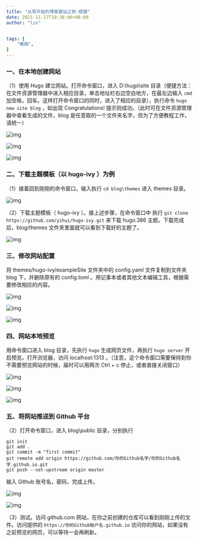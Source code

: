 ```yaml
---
title: "从零开始的博客建站之旅-搭建"
date: 2021-11-17T19:38:06+08:00
author: "lzx"


tags: [
    "瞎搞",
]
---
```



### 一、在本地创建网站

（1）使用 Hugo 建立网站。打开命令窗口，进入 D:\hugo\site 目录（便捷方法：在文件资源管理器中进入相应目录，单击地址栏右边空白地方，在最左边输入 `cmd ` 加空格，回车。这样打开命令窗口的同时，进入了相应的目录），执行命令 `hugo new site blog` ，如出现 Congratulations! 提示则成功。（此时可在文件资源管理器中查看生成的文件，blog 是任意取的一个文件夹名字，但为了方便教程工作，请统一）

![img](https://cdn.jsdelivr.net/gh/lzxqaq/jsdelivr@master/image/2021-11-17/1.png)

![img](https://cdn.jsdelivr.net/gh/lzxqaq/jsdelivr@master/image/2021-11-17/2.png)

![img](https://cdn.jsdelivr.net/gh/lzxqaq/jsdelivr@master/image/2021-11-17/3.png)

### 二、下载主题模板（以 hugo-ivy ）为例

（1）接着回到刚刚的命令窗口，输入执行 `cd blog\themes` 进入 themes 目录。

![img](https://cdn.jsdelivr.net/gh/lzxqaq/jsdelivr@master/image/2021-11-17/4.png)

（2）下载主题模板（ hugo-ivy ）。接上述步骤，在命令窗口中 执行 `git clone https://github.com/yihui/hugo-ivy.git` 来下载 hugo.386 主题。下载完成后，blog/themes 文件夹里面就可以看到下载好的主题了。

![img](https://cdn.jsdelivr.net/gh/lzxqaq/jsdelivr@master/image/2021-11-17/6.png)

### 三、修改网站配置

将 themes/hugo-ivy/exampleSite 文件夹中的 config.yaml 文件复制到文件夹 blog 下，并删除原有的 config.toml 。用记事本或者其他文本编辑工具，根据需要修改相应的内容。

![img](https://cdn.jsdelivr.net/gh/lzxqaq/jsdelivr@master/image/2021-11-17/7.png)

![img](https://cdn.jsdelivr.net/gh/lzxqaq/jsdelivr@master/image/2021-11-17/8.png)

![img](https://cdn.jsdelivr.net/gh/lzxqaq/jsdelivr@master/image/2021-11-17/9.png)

### 四、网站本地预览

用命令窗口进入 blog 目录，先执行 `hugo` 生成网页文件，再执行 `hugo server` 开启预览。打开浏览器，访问 localhost:1313 。（注意，这个命令窗口需要保持到你不需要预览网站的时候，届时可以用两次 Ctrl + c 停止，或者直接关闭窗口）

![img](https://cdn.jsdelivr.net/gh/lzxqaq/jsdelivr@master/image/2021-11-17/11.png)

![img](https://cdn.jsdelivr.net/gh/lzxqaq/jsdelivr@master/image/2021-11-17/12.png)

![img](https://cdn.jsdelivr.net/gh/lzxqaq/jsdelivr@master/image/2021-11-17/10.png)

### 五、将网站推送到 Github 平台

（2）打开命令窗口，进入 blog\public 目录，分别执行
```
git init 
git add .
git commit -m "first commit"
git remote add origin https://github.com/你的Github名字/你的Github名字.github.io.git
git push --set-upstream origin master
```
输入 Github 账号名，密码，完成上传。


![img](https://cdn.jsdelivr.net/gh/lzxqaq/jsdelivr@master/image/2021-11-17/13.png)

![img](https://cdn.jsdelivr.net/gh/lzxqaq/jsdelivr@master/image/2021-11-17/14.png)


（3）测试。访问 github.com 网站，在你之前创建的仓库可以看到刚刚上传的文件。访问提供的 `https://你的Github账户名.github.io` 访问你的网站，如果没有之前预览的网页，可以等待一会再刷新。
